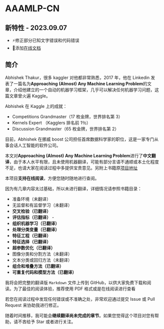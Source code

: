 # AAAMLP-CN
## 新特性 - 2023.09.07
 - ⚡修正部分已知文字错误和代码错误
 - 🤗添加[在线文档](https://ytzfhqs.github.io/AAAMLP-CN/)

## 简介
Abhishek Thakur，很多 kaggler 对他都非常熟悉，2017 年，他在 Linkedin 发表了一篇名为**Approaching (Almost) Any Machine Learning Problem**的文章，介绍他建立的一个自动的机器学习框架，几乎可以解决任何机器学习问题，这篇文章曾火遍 Kaggle。

Abhishek 在 Kaggle 上的成就：

- Competitions Grandmaster（17 枚金牌，世界排名第 3）
- Kernels Expert （Kagglers 排名前 1％）
- Discussion Grandmaster（65 枚金牌，世界排名第 2）

目前，Abhishek 在挪威 boost 公司担任首席数据科学家的职位，这是一家专门从事会话人工智能的软件公司。

本文对**Approaching (Almost) Any Machine Learning Problem**进行了**中文翻译**，由于本人水平有限，且未使用机器翻译，可能有部分言语不通顺或本土化程度不足，也请大家在阅读过程中多提供宝贵意见。另附上书籍原[项目地址](https://github.com/abhishekkrthakur/approachingalmost)

本项目**支持在线阅读**，方便您随时随地进行查阅。

因为有几章内容太过基础，所以未进行翻译，详细情况请参照书籍目录：

- 准备环境（未翻译）
- 无监督和有监督学习（未翻译）
- **交叉检验（已翻译）**
- **评估指标（已翻译）** -
- **组织机器学习（已翻译）**
- **处理分类变量（已翻译）**
- **特征工程（已翻译）**
- **特征选择（已翻译）**
- **超参数优化（已翻译）**
- 图像分类和分割方法（未翻译）
- 文本分类或回归方法（未翻译）
- **组合和堆叠方法（已翻译）**
- **可重复代码和模型方法（已翻译）**

我将会把完整的翻译版 `Markdown` 文件上传到 GitHub，以供大家免费下载和阅读。为了最佳的阅读体验，推荐使用 PDF 格式或是在线阅读进行查看

若您在阅读过程中发现任何错误或不准确之处，非常欢迎通过提交 Issue 或 Pull Request 来协助我进行修正。

随着时间推移，我可能会**继续翻译尚未完成的章节**。如果您觉得这个项目对您有帮助，请不吝给予 Star 或者进行关注。
